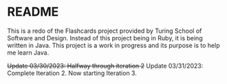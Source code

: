 # README

This is a redo of the Flashcards project provided by Turing School of Software and Design. 
Instead of this project being in Ruby, it is being written in Java.
This project is a work in progress and its purpose is to help me learn Java.

~~Update 03/30/2023: Halfway through iteration 2~~
Update 03/31/2023: Complete Iteration 2. Now starting Iteration 3.
